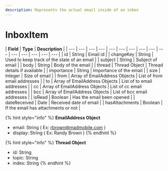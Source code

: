 ```yaml
---
description: Represents the actual email inside of an inbox
---
```


# InboxItem



| **Field** | **Type** | **Description** |
| --- | --- | --- | --- | --- | --- | --- | --- | --- | --- | --- | --- | --- | --- | --- |
| id | String | Email id |
| changeKey | String |  Used to keep track of the state of an email |
| subject | String | Subject of email |
| body | String | Body of the email |
| thread | Thread Object | Thread details if available |
| importance | String | Importance of the email |
| size | Integer | Size of email |
| from | Array of EmailAddress Objects | List of from email addresses |
| to | Array of EmailAddress Objects |  List of to email addresses |
| cc | Array of EmailAddress Objects |  List of cc email addresses |
| bcc | Array of EmailAddress Objects |  List of bcc email addresses |
| isRead | Boolean | Has the email been opened |
| dateReceived | Date | Received date of email |
| hasAttachments | Boolean | If the email has attachments or not |

{% hint style="info" %}
 **EmailAddress Object**

* email: String \( Ex: rbrown@madmobile.com \)
* display: String \( Ex: Randy Brown \)
{% endhint %}

{% hint style="info" %}
**Thread Object**

* id: String
* topic: String
* index: String
{% endhint %}

